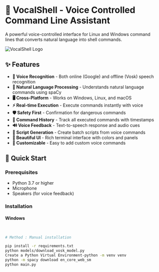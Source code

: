 # 🎤 VocalShell - Voice Controlled Command Line Assistant

A powerful voice-controlled interface for Linux and Windows command lines that converts natural language into shell commands.

![VocalShell Logo](assets/icons/microphone.png)

## ✨ Features

- **🎤 Voice Recognition** - Both online (Google) and offline (Vosk) speech recognition
- **🧠 Natural Language Processing** - Understands natural language commands using spaCy
- **🖥️ Cross-Platform** - Works on Windows, Linux, and macOS
- **⚡ Real-time Execution** - Execute commands instantly with voice
- **🛡️ Safety First** - Confirmation for dangerous commands
- **📜 Command History** - Track all executed commands with timestamps
- **🔊 Voice Feedback** - Text-to-speech response and audio cues
- **📝 Script Generation** - Create batch scripts from voice commands
- **🎨 Beautiful UI** - Rich terminal interface with colors and panels
- **🔧 Customizable** - Easy to add custom voice commands

## 🚀 Quick Start

### Prerequisites

- Python 3.7 or higher
- Microphone
- Speakers (for voice feedback)

### Installation

#### Windows
```bash


# Method : Manual installation

pip install -r requirements.txt
python models/download_vosk_model.py
Create a Python Virtual Environment-python -m venv venv
python -m spacy download en_core_web_sm
python main.py
